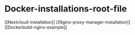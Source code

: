 # Docker-installations-root-file


[[Nextcloud-installation]]
[[Nginx-proxy-manager-installation]]
[[Dockerbuild-nginx-example]]